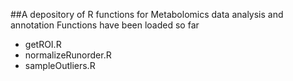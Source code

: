 ##A depository of R functions for Metabolomics data analysis and annotation
Functions have been loaded so far
* getROI.R
* normalizeRunorder.R
* sampleOutliers.R

